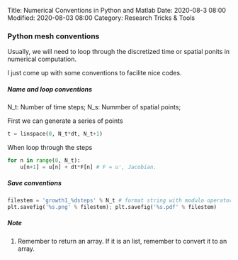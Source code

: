 Title: Numerical Conventions in Python and Matlab
Date: 2020-08-3 08:00
Modified: 2020-08-03 08:00
Category: Research Tricks & Tools

### Python mesh conventions

Usually, we will need to loop through the discretized time or spatial ponits in numerical computation. 

I just come up with some conventions to facilite nice codes. 


##### Name and loop conventions
N_t: Number of time steps;
N_s: Nummber of spatial points;


First we can generate a series of points
```python
t = linspace(0, N_t*dt, N_t+1)
```

When loop through the steps
```python
for n in range(0, N_t):
	u[n+1] = u[n] + dt*F[n] # F = u', Jacobian. 
```


##### Save conventions

```python
filestem = 'growth1_%dsteps' % N_t # format string with modulo operator
plt.savefig('%s.png' % filestem); plt.savefig('%s.pdf' % filestem)
```


##### Note

1. Remember to return an array. If it is an list, remember to convert it to an array. 



